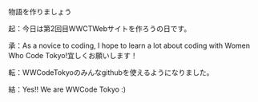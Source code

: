 物語を作りましょう

起：今日は第2回目WWCTWebサイトを作ろうの日です。

承：As a novice to coding, I hope to learn a lot about coding with Women Who Code Tokyo!宜しくお願いします！

転：WWCodeTokyoのみんなgithubを使えるようになりました。

結：Yes!! We are WWCode Tokyo :)
